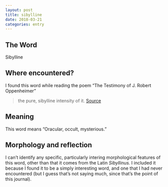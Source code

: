 ```yaml
---
layout: post
title: sibylline
date: 2018-03-21
categories: entry
---
```

## The Word
Sibylline

## Where encountered?
I found this word while reading the poem “The Testimony of J. Robert Oppenheimer”

> the pure, sibylline intensity of it.
[Source](http://www.alwayspoem.org/poem-of-the-day-ais-the-testimony-of-j-robert-oppenheimer/)


## Meaning
This word means “Oracular, occult, mysterious.”

## Morphology and reflection
I can’t identify any specific, particularly intering morphological features of this word, other than that it comes from the Latin *Sibyllinus.* I included it because I found it to be a simply interesting word, and one that I had never encountered (but I guess that’s not saying much, since that’s the point of this journal).

